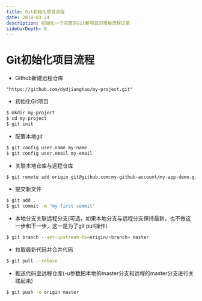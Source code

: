 ```yaml
---
title: Git初始化项目流程
date: 2018-03-24
description: 初始化一个完整的Git新项目的简单流程记录
sidebarDepth: 0
---
```


# Git初始化项目流程

* Github新建远程仓库
```
"https://github.com/dydjiangtao/my-project.git"
```

* 初始化Git项目
```bash
$ mkdir my-project
$ cd my-project
$ git init
```

* 配置本地git
```bash
$ git config user.name my-name
$ git config user.email my-email
```

* 关联本地仓库与远程仓库
```bash
$ git remote add origin git@github.com:my-github-account/my-app-demo.git
```

* 提交新文件
```bash
$ git add .
$ git commit -m "my first commit"
```

* 本地分支关联远程分支(可选，如果本地分支与远程分支保持最新，也不做这一步和下一步，这一是为了git pull操作)
```bash
$ git branch --set-upstream-to=origin/<branch> master
```

* 拉取最新代码并合并代码
```bash
$ git pull --rebase
```

* 推送代码至远程仓库(-u参数把本地的master分支和远程的master分支进行关联起来)
```bash
$ git push -u origin master
```







